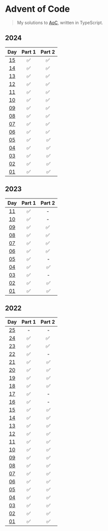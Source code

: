 # Advent of Code

> My solutions to [AoC](https://adventofcode.com/), written in TypeScript.

## 2024

|                    Day                     | Part 1 | Part 2 |
| :----------------------------------------: | :----: | :----: |
| [15](https://adventofcode.com/2024/day/15) |   ✅   |   ✅   |
| [14](https://adventofcode.com/2024/day/14) |   ✅   |   ✅   |
| [13](https://adventofcode.com/2024/day/13) |   ✅   |   ✅   |
| [12](https://adventofcode.com/2024/day/12) |   ✅   |   ✅   |
| [11](https://adventofcode.com/2024/day/11) |   ✅   |   ✅   |
| [10](https://adventofcode.com/2024/day/10) |   ✅   |   ✅   |
| [09](https://adventofcode.com/2024/day/9)  |   ✅   |   ✅   |
| [08](https://adventofcode.com/2024/day/8)  |   ✅   |   ✅   |
| [07](https://adventofcode.com/2024/day/7)  |   ✅   |   ✅   |
| [06](https://adventofcode.com/2024/day/6)  |   ✅   |   ✅   |
| [05](https://adventofcode.com/2024/day/5)  |   ✅   |   ✅   |
| [04](https://adventofcode.com/2024/day/4)  |   ✅   |   ✅   |
| [03](https://adventofcode.com/2024/day/3)  |   ✅   |   ✅   |
| [02](https://adventofcode.com/2024/day/2)  |   ✅   |   ✅   |
| [01](https://adventofcode.com/2024/day/1)  |   ✅   |   ✅   |

## 2023

|                    Day                     | Part 1 | Part 2 |
| :----------------------------------------: | :----: | :----: |
| [11](https://adventofcode.com/2023/day/11) |   ✅   |   -    |
| [10](https://adventofcode.com/2023/day/10) |   ✅   |   -    |
| [09](https://adventofcode.com/2023/day/9)  |   ✅   |   ✅   |
| [08](https://adventofcode.com/2023/day/8)  |   ✅   |   ✅   |
| [07](https://adventofcode.com/2023/day/7)  |   ✅   |   ✅   |
| [06](https://adventofcode.com/2023/day/6)  |   ✅   |   ✅   |
| [05](https://adventofcode.com/2023/day/5)  |   ✅   |    -   |
| [04](https://adventofcode.com/2023/day/4)  |   ✅   |   ✅   |
| [03](https://adventofcode.com/2023/day/3)  |   ✅   |    -   |
| [02](https://adventofcode.com/2023/day/2)  |   ✅   |   ✅   |
| [01](https://adventofcode.com/2023/day/1)  |   ✅   |   ✅   |

## 2022

|                    Day                     | Part 1 | Part 2 |
| :----------------------------------------: | :----: | :----: |
| [25](https://adventofcode.com/2022/day/25) |   -    |    -   |
| [24](https://adventofcode.com/2022/day/24) |   ✅   |   ✅   |
| [23](https://adventofcode.com/2022/day/23) |   ✅   |   ✅   |
| [22](https://adventofcode.com/2022/day/22) |   ✅   |    -   |
| [21](https://adventofcode.com/2022/day/21) |   ✅   |   ✅   |
| [20](https://adventofcode.com/2022/day/20) |   ✅   |   ✅   |
| [19](https://adventofcode.com/2022/day/19) |   ✅   |   ✅   |
| [18](https://adventofcode.com/2022/day/18) |   ✅   |   ✅   |
| [17](https://adventofcode.com/2022/day/17) |   ✅   |    -   |
| [16](https://adventofcode.com/2022/day/16) |   ✅   |    -   |
| [15](https://adventofcode.com/2022/day/15) |   ✅   |   ✅   |
| [14](https://adventofcode.com/2022/day/14) |   ✅   |   ✅   |
| [13](https://adventofcode.com/2022/day/13) |   ✅   |   ✅   |
| [12](https://adventofcode.com/2022/day/12) |   ✅   |   ✅   |
| [11](https://adventofcode.com/2022/day/11) |   ✅   |   ✅   |
| [10](https://adventofcode.com/2022/day/10) |   ✅   |   ✅   |
| [09](https://adventofcode.com/2022/day/9)  |   ✅   |   ✅   |
| [08](https://adventofcode.com/2022/day/8)  |   ✅   |   ✅   |
| [07](https://adventofcode.com/2022/day/7)  |   ✅   |   ✅   |
| [06](https://adventofcode.com/2022/day/6)  |   ✅   |   ✅   |
| [05](https://adventofcode.com/2022/day/5)  |   ✅   |   ✅   |
| [04](https://adventofcode.com/2022/day/4)  |   ✅   |   ✅   |
| [03](https://adventofcode.com/2022/day/3)  |   ✅   |   ✅   |
| [02](https://adventofcode.com/2022/day/2)  |   ✅   |   ✅   |
| [01](https://adventofcode.com/2022/day/1)  |   ✅   |   ✅   |
